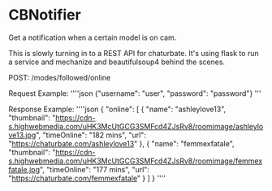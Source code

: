 # CBNotifier
Get a notification when a certain model is on cam.

This is slowly turning in to a REST API for chaturbate.
It's using flask to run a service and mechanize and beautifulsoup4 behind the scenes.


POST: /modes/followed/online

Request Example:
''''json
{"username": "user", "password": "password"}
'''

Response Example: 
''''json
{
  "online": [
    {
      "name": "ashleylove13",
      "thumbnail": "https://cdn-s.highwebmedia.com/uHK3McUtGCG3SMFcd4ZJsRv8/roomimage/ashleylove13.jpg",
      "timeOnline": "182 mins",
      "url": "https://chaturbate.com/ashleylove13"
    },
    {
      "name": "femmexfatale",
      "thumbnail": "https://cdn-s.highwebmedia.com/uHK3McUtGCG3SMFcd4ZJsRv8/roomimage/femmexfatale.jpg",
      "timeOnline": "177 mins",
      "url": "https://chaturbate.com/femmexfatale"
    }
  ]
}
''''

